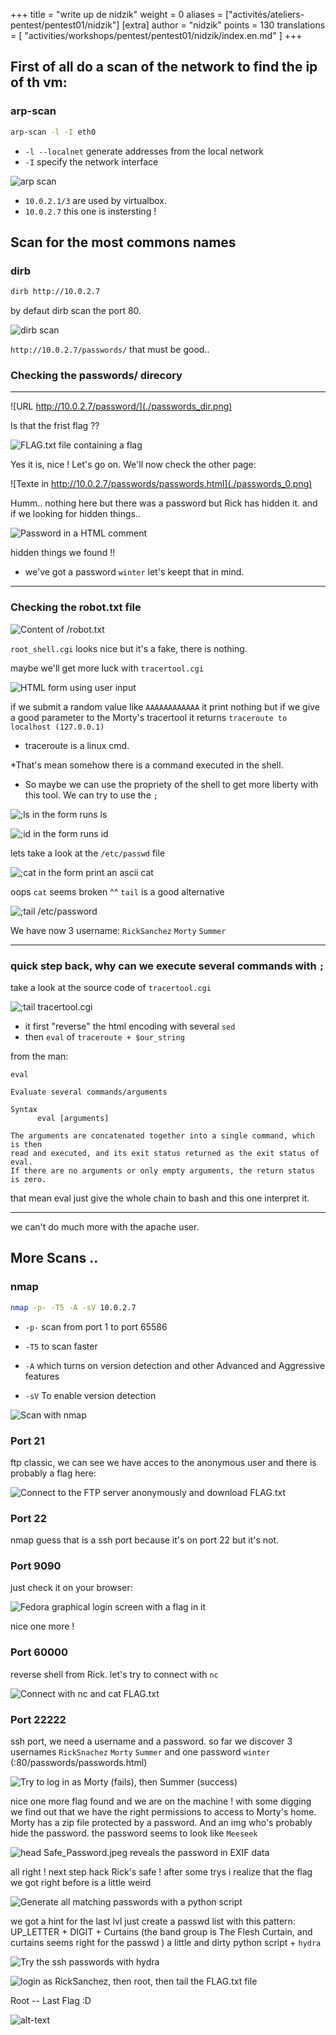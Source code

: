 +++
title = "write up de nidzik"
weight = 0
aliases = ["activités/ateliers-pentest/pentest01/nidzik"]
[extra]
author = "nidzik"
points = 130
translations = [
    "activities/workshops/pentest/pentest01/nidzik/index.en.md"
]
+++

## First of all do a scan of the network to find the ip of th vm:

### arp-scan

``` sh
arp-scan -l -I eth0
```

- `-l --localnet` generate addresses from the local network
- `-I` specify the network interface

![arp scan](./Screen_Shot_2018_03_05_at_23_29_47.png)

- `10.0.2.1/3` are used by virtualbox.
- `10.0.2.7` this one is instersting !

## Scan for the most commons names

### dirb

``` sh
dirb http://10.0.2.7
```

by defaut dirb scan the port 80.

![dirb scan](./dirb.png)

 `http://10.0.2.7/passwords/` that must be good..

### Checking the passwords/ direcory

----------

![URL http://10.0.2.7/password/](./passwords_dir.png)

Is that the frist flag ??

![FLAG.txt file containing a flag](./passwords_flag.png)

Yes it is, nice ! Let's go on.
We'll now check the other page:

![Texte in http://10.0.2.7/passwords/passwords.html](./passwords_0.png)

Humm.. nothing here but there was a password but Rick has hidden it.
and if we looking for hidden things..

![Password in a HTML comment](./passwords_1.png)

hidden things we found !!

* we've got a password `winter` let's keept that in mind.

----------

### Checking the robot.txt file

![Content of /robot.txt](./robots.png)

`root_shell.cgi` looks nice but it's a fake, there is nothing.

maybe we'll get more luck with `tracertool.cgi`

![HTML form using user input](./trace.png)

if we submit a random value like `AAAAAAAAAAAA` it print nothing
but if we give a good parameter to the Morty's tracertool it returns `traceroute to localhost (127.0.0.1)`

* traceroute is a linux cmd.

*That's mean somehow there is a command executed in the shell.
* So maybe we can use the propriety of the shell to get more liberty with this tool.
We can try to use the `;`

![;ls in the form runs ls](./trace1.png)

![;id in the form runs id](./traceid.png)

lets take a look at the `/etc/passwd` file

![;cat in the form print an ascii cat](./tracecat.png)

oops `cat` seems broken ^^ `tail` is a good alternative

![;tail /etc/password](./tracetail.png)

We have now 3 username: `RickSanchez` `Morty` `Summer`

----------

### quick step back, why can we execute several commands with `;`

take a look at the source code of `tracertool.cgi`

![;tail tracertool.cgi](./tracecode.png)

* it first "reverse" the html encoding with several `sed`
* then `eval` of `traceroute + $our_string`

from the man:

```
eval

Evaluate several commands/arguments

Syntax
      eval [arguments]

The arguments are concatenated together into a single command, which is then
read and executed, and its exit status returned as the exit status of eval.
If there are no arguments or only empty arguments, the return status is zero. 
```

that mean eval just give the whole chain to bash and this one interpret it.

----------

we can't do much more with the apache user.

## More Scans ..

### nmap

``` sh
nmap -p- -T5 -A -sV 10.0.2.7
```

* `-p-` scan from port 1 to port 65586
* `-T5` to scan faster

* `-A` which turns on version detection and other Advanced and Aggressive features
* `-sV` To enable version detection

![Scan with nmap](./nmap.png)

### Port 21

ftp classic, we can see we have acces to the anonymous user and there is probably a flag here:

![Connect to the FTP server anonymously and download FLAG.txt](./ftp.png)

### Port 22

nmap guess that is a ssh port because it's on port 22 but it's not.

### Port 9090

just check it on your browser:

![Fedora graphical login screen with a flag in it](./9090.png)

nice one more !

### Port 60000

reverse shell from Rick.
let's try to connect with `nc`

![Connect with nc and cat FLAG.txt](./revshell.png)

### Port 22222

ssh port, we need a username and a password.
so far we discover 3 usernames `RickSnachez` `Morty` `Summer` and one password `winter` (:80/passwords/passwords.html)

![Try to log in as Morty (fails), then Summer (success)](./ssh.png)

nice one more flag found and we are on the machine !
with some digging we find out that we have the right permissions to access to Morty's home.
Morty has a zip file protected by a password. And an img who's probably hide the password.
the password seems to look like `Meeseek`

![head Safe_Password.jpeg reveals the password in EXIF data](./zip.png)

all right ! next step hack Rick's safe !
after some trys i realize that the flag we got right before is a little weird

![Generate all matching passwords with a python script](./safe.png)

we got a hint for the last lvl
just create a passwd list with this pattern:
UP_LETTER + DIGIT + Curtains (the band group is The Flesh Curtain, and curtains seems right for the passwd )
a little and dirty python script  + `hydra`

![Try the ssh passwords with hydra](./lastone.png)

![login as RickSanchez, then root, then tail the FLAG.txt file](./lasttwo.png)

Root -- Last Flag :D

![alt-text](./root.png)
